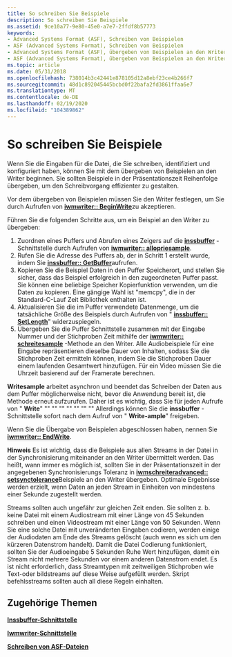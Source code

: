 ```yaml
---
title: So schreiben Sie Beispiele
description: So schreiben Sie Beispiele
ms.assetid: 9ce10a77-9e80-45e0-a7e7-2ffdf8b57773
keywords:
- Advanced Systems Format (ASF), Schreiben von Beispielen
- ASF (Advanced Systems Format), Schreiben von Beispielen
- Advanced Systems Format (ASF), übergeben von Beispielen an den Writer
- ASF (Advanced Systems Format), übergeben von Beispielen an den Writer
ms.topic: article
ms.date: 05/31/2018
ms.openlocfilehash: 738014b3c42441e878105d12a8ebf23ce4b266f7
ms.sourcegitcommit: 48d1c892045445bcbd0f22bafa2fd3861ffaa6e7
ms.translationtype: MT
ms.contentlocale: de-DE
ms.lasthandoff: 02/19/2020
ms.locfileid: "104389862"
---
```

# <a name="to-write-samples"></a>So schreiben Sie Beispiele

Wenn Sie die Eingaben für die Datei, die Sie schreiben, identifiziert und konfiguriert haben, können Sie mit dem übergeben von Beispielen an den Writer beginnen. Sie sollten Beispiele in der Präsentationszeit Reihenfolge übergeben, um den Schreibvorgang effizienter zu gestalten.

Vor dem übergeben von Beispielen müssen Sie den Writer festlegen, um Sie durch Aufrufen von [**iwmwriter:: BeginWrite**](/previous-versions/windows/desktop/api/Wmsdkidl/nf-wmsdkidl-iwmwriter-beginwriting)zu akzeptieren.

Führen Sie die folgenden Schritte aus, um ein Beispiel an den Writer zu übergeben:

1.  Zuordnen eines Puffers und Abrufen eines Zeigers auf die [**inssbuffer**](/previous-versions/windows/desktop/api/wmsbuffer/nn-wmsbuffer-inssbuffer) -Schnittstelle durch Aufrufen von [**iwmwriter:: allopriesample**](/previous-versions/windows/desktop/api/Wmsdkidl/nf-wmsdkidl-iwmwriter-allocatesample).
2.  Rufen Sie die Adresse des Puffers ab, der in Schritt 1 erstellt wurde, indem Sie [**inssbuffer:: GetBuffer**](/previous-versions/windows/desktop/api/Wmsbuffer/nf-wmsbuffer-inssbuffer-getbuffer)aufrufen.
3.  Kopieren Sie die Beispiel Daten in den Puffer Speicherort, und stellen Sie sicher, dass das Beispiel erfolgreich in den zugeordneten Puffer passt. Sie können eine beliebige Speicher Kopierfunktion verwenden, um die Daten zu kopieren. Eine gängige Wahl ist "memcpy", die in der Standard-C-Lauf Zeit Bibliothek enthalten ist.
4.  Aktualisieren Sie die im Puffer verwendete Datenmenge, um die tatsächliche Größe des Beispiels durch Aufrufen von " [**inssbuffer:: SetLength**](/previous-versions/windows/desktop/api/Wmsbuffer/nf-wmsbuffer-inssbuffer-setlength)" widerzuspiegeln.
5.  Übergeben Sie die Puffer Schnittstelle zusammen mit der Eingabe Nummer und der Stichproben Zeit mithilfe der [**iwmwriter:: schreitesample**](/previous-versions/windows/desktop/api/Wmsdkidl/nf-wmsdkidl-iwmwriter-writesample) -Methode an den Writer. Alle Audiobeispiele für eine Eingabe repräsentieren dieselbe Dauer von Inhalten, sodass Sie die Stichproben Zeit ermitteln können, indem Sie die Stichproben Dauer einem laufenden Gesamtwert hinzufügen. Für ein Video müssen Sie die Uhrzeit basierend auf der Framerate berechnen.

**Writesample** arbeitet asynchron und beendet das Schreiben der Daten aus dem Puffer möglicherweise nicht, bevor die Anwendung bereit ist, die Methode erneut aufzurufen. Daher ist es wichtig, dass Sie  für jeden Aufrufe von " **Write**" "" "" "" "" "" "" "" Allerdings können Sie die **inssbuffer** -Schnittstelle sofort nach dem Aufruf von " **Write-ample**" freigeben.

Wenn Sie die Übergabe von Beispielen abgeschlossen haben, nennen Sie [**iwmwriter:: EndWrite**](/previous-versions/windows/desktop/api/Wmsdkidl/nf-wmsdkidl-iwmwriter-endwriting).

**Hinweis** Es ist wichtig, dass die Beispiele aus allen Streams in der Datei in der Synchronisierung miteinander an den Writer übermittelt werden. Das heißt, wann immer es möglich ist, sollten Sie in der Präsentationszeit in der angegebenen Synchronisierungs Toleranz in [**iwmschreiteradvanced:: setsynctolerance**](/previous-versions/windows/desktop/api/Wmsdkidl/nf-wmsdkidl-iwmwriteradvanced-setsynctolerance)Beispiele an den Writer übergeben. Optimale Ergebnisse werden erzielt, wenn Daten an jeden Stream in Einheiten von mindestens einer Sekunde zugestellt werden.

Streams sollten auch ungefähr zur gleichen Zeit enden. Sie sollten z. b. keine Datei mit einem Audiostream mit einer Länge von 45 Sekunden schreiben und einen Videostream mit einer Länge von 50 Sekunden. Wenn Sie eine solche Datei mit unveränderten Eingaben codieren, werden einige der Audiodaten am Ende des Streams gelöscht (auch wenn es sich um den kürzeren Datenstrom handelt). Damit die Datei Codierung funktioniert, sollten Sie der Audioeingabe 5 Sekunden Ruhe Wert hinzufügen, damit ein Stream nicht mehrere Sekunden vor einem anderen Datenstrom endet. Es ist nicht erforderlich, dass Streamtypen mit zeitweiligen Stichproben wie Text-oder bildstreams auf diese Weise aufgefüllt werden. Skript befehlsstreams sollten auch all diese Regeln einhalten.

## <a name="related-topics"></a>Zugehörige Themen

<dl> <dt>

[**Inssbuffer-Schnittstelle**](/previous-versions/windows/desktop/api/wmsbuffer/nn-wmsbuffer-inssbuffer)
</dt> <dt>

[**Iwmwriter-Schnittstelle**](/previous-versions/windows/desktop/api/wmsdkidl/nn-wmsdkidl-iwmwriter)
</dt> <dt>

[**Schreiben von ASF-Dateien**](writing-asf-files.md)
</dt> </dl>

 

 




